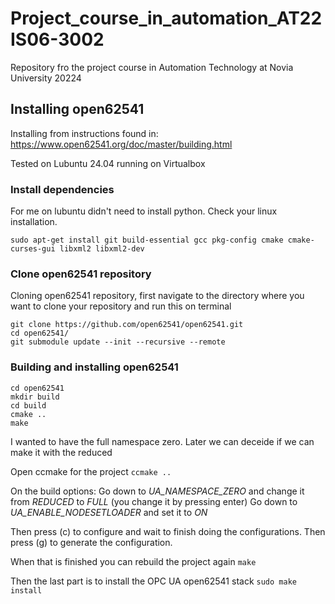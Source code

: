 # Project_course_in_automation_AT22IS06-3002
 Repository fro the project course in Automation Technology at Novia University 20224

 ## Installing open62541

 Installing from instructions found in:
 https://www.open62541.org/doc/master/building.html

 Tested on Lubuntu 24.04 running on Virtualbox

 ### Install dependencies

For me on lubuntu didn't need to install python. Check your linux installation.

 ```
 sudo apt-get install git build-essential gcc pkg-config cmake cmake-curses-gui libxml2 libxml2-dev
 ```

 ### Clone open62541 repository

 Cloning open62541 repository, first navigate to the directory where you want to clone your repository and run this on terminal

```
git clone https://github.com/open62541/open62541.git
cd open62541/
git submodule update --init --recursive --remote
```

### Building and installing open62541

```
cd open62541
mkdir build
cd build
cmake ..
make
```

I wanted to have the full namespace zero. Later we can deceide if we can make it with the reduced

Open ccmake for the project
```ccmake ..```

On the build options:
Go down to *UA_NAMESPACE_ZERO* and change it from *REDUCED* to *FULL* (you change it by pressing enter)
Go down to *UA_ENABLE_NODESETLOADER* and set it to *ON*

Then press (c) to configure and wait to finish doing the configurations.
Then press (g) to generate the configuration. 

When that is finished you can rebuild the project again
```make```

Then the last part is to install the OPC UA open62541 stack
```sudo make install```